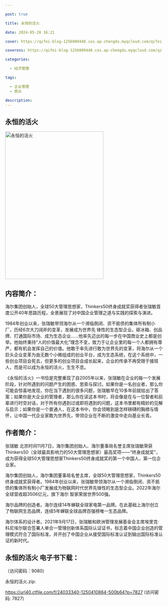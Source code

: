 ```yaml
---

post: true

title: 永恒的活火

date: 2024-05-28 16:21

cover: https://qifei-blog-1256009448.cos.ap-chengdu.myqcloud.com/qifei-blog/65fe9c779f345e8d032f0c57.jpg

coveross: https://qifei-blog-1256009448.cos.ap-chengdu.myqcloud.com/qifei-blog/65fe9c779f345e8d032f0c57.jpg

categories:

  - 经济管理

tags:

  - 企业管理
  - 商业

description:
---
```


## 永恒的活火
<img alt="永恒的活火 " class="aligncenter loading" data-was-processed="true" decoding="async" fetchpriority="high" height="471" src="https://qifei-blog-1256009448.cos.ap-chengdu.myqcloud.com/qifei-blog/65fe9c779f345e8d032f0c57.jpg" style="cursor: zoom-in;" width="314"/>

## 内容简介：

海尔集团创始人，全球50大管理思想家，Thinkers50终身成就奖获得者张瑞敏首度公开40年思路历程，全景展现了对中国企业管理之道与实践的探索与演进。

1984年创业以来，张瑞敏带领海尔从一个濒临倒闭、资不抵债的集体所有制小厂，历经6次大刀阔斧的变革，发展成为世界先 锋性的生态型企业。砸冰箱、创品牌、打通国际市场、成为生态企业……他率先迈出的每一步在中国商业史上都是创举。他始终秉持“人的价值最大化”理念不变，致力于让企业里的每一个人都拥有尊严，都有机会发挥自己的价值。他敢于率先进行敢为世界先的变革，将海尔从一个巨头企业变革为由无数个小微组成的创业平台，成为生态系统，在这个系统中，一些创业项目会死去，但更多的创业项目会成长起来，企业的传承不再受限于接班人，而是可以成为永恒的活火，生生不息。

《永恒的活火》一书恰是完整重现了自2005年以来，张瑞敏在企业的每一个发展阶段，针对所遇到的问题产生的困惑、思索与探讨。如果你是一名创业者，那么你可能会惊喜地发现，你在当下遇到的很多问题，张瑞敏早在10多年前就给出了答案；如果你是大企业的管理者，那么你在读这本书时，将会像是在与一位智者和前辈进行时空对话，对于所有你遇到过或即将遇到的问题，这本书里都有精妙的见解与启示；如果你是一个普通人，在这本书中，你会领略到是怎样磅礴的胸襟与情怀，让中国一代企业家敢为世界先，带领企业在不断的激变中走向基业长青。

## 作者简介：

张瑞敏 北京时间11月7日，海尔集团创始人、海尔董事局名誉主席张瑞敏荣获Thinkers50（全球最具影响力的50大管理思想家）最高奖项——“终身成就奖”，成为获得全球50大管理思想家Thinkers50终身成就奖的第一个中国人、第一位企业家。

海尔集团创始人，海尔集团董事局名誉主席，全球50大管理思想家，Thinkers50终身成就奖获得者。1984年创业以来，张瑞敏带领海尔从一个濒临倒闭、资不抵债的集体所有制小厂发展成为物联网时代世界先锋性的生态型企业。2022年海尔全球营收超3506亿元，旗下海尔 智家荣居世界500强。

海尔品牌的创造者。海尔连续14年蝉联全球家电第一品牌。在此基础上海尔创立了物联网生态品牌，连续5年蝉联全球品牌百强榜唯一生态品牌。

海尔体系的设计者。2021年9月17日，张瑞敏和欧洲管理发展基金会主席埃里克·科尼埃尔联合签署人单合一管理创新体系国际认证证书，标志着中国企业创造的管理模式符合了国际标准，并开创了中国企业从接受国际标准认证到输出国际标准认证的新时代。

## 永恒的活火 电子书下载：

 （访问密码：9080）

永恒的活火.zip: 

https://url40.ctfile.com/f/24033340-1250410864-500b64?p=7827 (访问密码: 7827)

